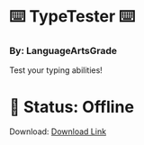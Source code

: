 # ⌨️ TypeTester ⌨️
### By: LanguageArtsGrade
Test your typing abilities!
# 🔴 Status: Offline
Download:
[Download Link](http://www.adityamathur.tech/TypeTester.html)
